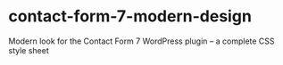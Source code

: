 # contact-form-7-modern-design
Modern look for the Contact Form 7 WordPress plugin – a complete CSS style sheet
